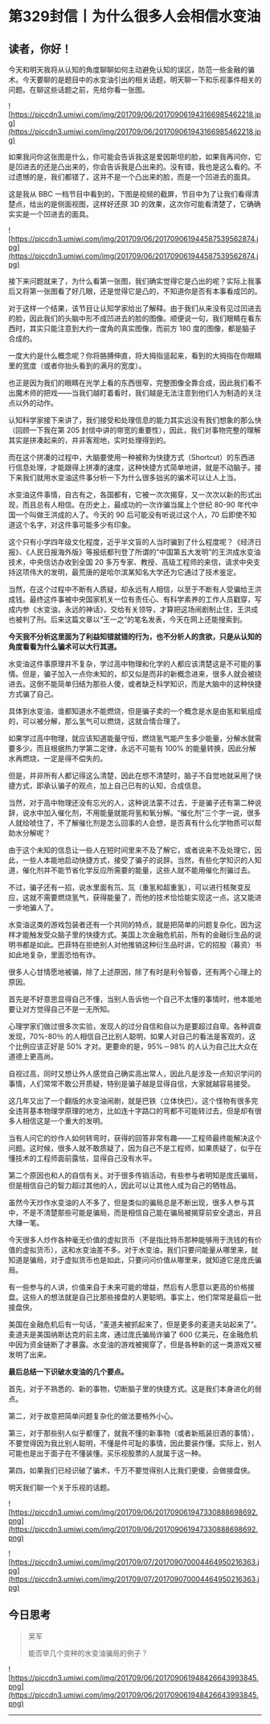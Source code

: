 # 第329封信丨为什么很多人会相信水变油

## 读者，你好！

今天和明天我将从认知的角度聊聊如何主动避免认知的误区，防范一些金融的骗术。今天要聊的是题目中的水变油引出的相关话题，明天聊一下和乐视事件相关的问题。在聊这些话题之前，先给你看一张图。

![https://piccdn3.umiwi.com/img/201709/06/201709061943166985462218.jpg](https://piccdn3.umiwi.com/img/201709/06/201709061943166985462218.jpg)

如果我问你这张图是什么，你可能会告诉我这是爱因斯坦的脸，如果我再问你，它是凹进去的还是凸出来的，你会告诉我是凸出来的。没有错，我也是这么看的。不过遗憾的是，我们都错了，这并不是一个凸出来的脸，而是一个凹进去的面具。

这是我从 BBC 一档节目中看到的，下图是视频的截屏，节目中为了让我们看得清楚点，给出的是侧面视图，这样好还原 3D 的效果，这次你可能看清楚了，它确确实实是一个凹进去的面具。

![https://piccdn3.umiwi.com/img/201709/06/201709061944587539562874.jpg](https://piccdn3.umiwi.com/img/201709/06/201709061944587539562874.jpg)

接下来问题就来了，为什么看第一张图，我们确实觉得它是凸出的呢？实际上我事后又将第一张图看了好几眼，还是觉得它是凸的，不知道你是否有本事看成凹的。

对于这样一个结果，该节目让认知学家给出了解释。由于我们从来没有见过凹进去的脸，因此我们的头脑中形不成凹进去的脸的图像。顺便说一句，我们眼睛在看东西时，其实只能注意到大约一度角的真实图像，而前方 180 度的图像，都是脑子合成的。

一度大约是什么概念呢？你将胳膊伸直，将大拇指竖起来，看到的大拇指在你眼睛里的宽度（或者你抬头看到的满月的宽度）。

也正是因为我们的眼睛在光学上看的东西很窄，完整图像全靠合成，因此我们看不出魔术师的把戏——当我们越盯着看时，我们越是无法注意到他们人为制造的关注点以外的动作。

认知科学家接下来讲了，我们接受和处理信息的能力其实远没有我们想象的那么快（回顾一下我在第 205 封信中讲的带宽的重要性），因此，我们对事物完整的理解其实是拼凑起来的，并非客观地，实时处理得到的。

而在这个拼凑的过程中，大脑要使用一种被称为快捷方式（Shortcut）的东西进行信息处理，才能跟得上拼凑的速度，这种快捷方式简单地讲，就是不动脑子。接下来我们就用水变油这件事分析一下为什么很多拙劣的骗术可以让人上当。

水变油这件事情，自古有之，各国都有，它被一次次揭穿，又一次次以新的形式出现，而且总有人相信。在历史上，最成功的一次诈骗当属上个世纪 80-90 年代中国一个叫做王洪成的人了。今天的 90 后可能没有听说过这个人，70 后即使不知道这个名字，对这件事可能多少有印象。

这个只有小学四年级文化程度，近乎半文盲的人当时骗到了什么程度呢？《经济日报》、《人民日报海外版》等报纸都刊登了所谓的“中国第五大发明”的王洪成水变油技术，中央信访办收到全国 20 多万专家、教授、高级工程师的来信，请求中央支持这项伟大的发明，最荒唐的是哈尔滨某知名大学还为它通过了技术鉴定。

当然，在这个过程中不断有人质疑，却永远有人相信，以至于不断有人受骗给王洪成钱。最终这件事被中央国家机关一位有责任心、有科学素养的工作人员戳穿，写成内参《水变油，永远的神话》，交给有关领导，才算把这场闹剧制止住，王洪成也被判了刑。后来这篇文章以“王一之”的笔名发表，今天在网上还能搜索到。

 **今天我不分析这里面为了利益知错就错的行为，也不分析人的贪欲，只是从认知的角度看看为什么骗术可以大行其道。**

水变油这件事原理并不复杂，学过高中物理和化学的人都应该清楚这是不可能的事情。但是，骗子加入一点你未知的，却又似是而非的新概念进来，很多人就会被绕进去。这倒不能简单归结为那些人傻，或者缺乏科学知识，而是大脑中的这种快捷方式骗了自己。

具体到水变油，谁都知道水不能燃烧，但是骗子卖的一个概念是水是由氢和氧组成的，可以被分解，那么氢气可以燃烧，这就合情合理了。

如果学过高中物理，就应该知道能量守恒，燃烧氢气能产生多少能量，分解水就需要多少。而且根据热力学第二定律，永远不可能有 100% 的能量转换，因此分解水再燃烧，一定是得不偿失的。

但是，并非所有人都记得这么清楚，因此在想不清楚时，脑子不自觉地就采用了快捷方式，即承认骗子的观点，加上自己已有的认知，合成信息。

当然，对于高中物理还没有忘光的人，这种说法蒙不过去，于是骗子还有第二种说辞，说水中加入催化剂，不用能量就能将氢和氧分解。“催化剂”三个字一说，很多人就给唬住了，不了解催化剂是怎么回事的人会想，是否真有什么化学物质可以帮助水分解呢？

由于这个未知的信息让一些人在短时间里来不及了解它，或者说来不及处理它，因此，一些人本能地启动快捷方式，接受了骗子的说辞。当然，有些化学知识的人知道，催化剂并不能节省化学反应所需要的能量，这些人就不能用催化剂骗过去。

不过，骗子还有一招，说水里面有氘、氚（重氢和超重氢），可以进行核聚变反应，这就不需要燃烧氢气，获得能量了，而他的技术恰恰能实现这一点。这又能进一步地骗人了。

水变油这类的游戏包装者还有一个共同的特点，就是把简单的问题复杂化，因为这样才能触发受众脑子里的快捷方式。美国上次金融危机前，所有的金融衍生品的说明书都是如此。巴菲特在拒绝别人对他推销这种衍生品时讲，它的招股（募资）书如此地复杂，里面恐怕有诈。

很多人心甘情愿地被骗，除了上述原因，除了有时是利令智昏，还有两个心理上的原因。

首先是不好意思显得自己不懂，当别人告诉他一个自己不太懂的事情时，他本能地要让对方觉得自己不是一无所知。

心理学家们做过很多次实验，发现人的过分自信和自以为是要超过自卑。各种调查发现，70%-80％ 的人相信自己比别人聪明，如果人对自己的看法是客观的，这个比例应该正好是 50% 才对。更要命的是，95%－98% 的人认为自己比大众在道德上更高尚。

自视过高，同时又想让外人感觉自己确实高出常人，因此凡是涉及一点知识学问的事情，人们常常不敢公开质疑，特别是骗子越是显得自信，大家就越容易接受。

这几年又出了一个翻版的水变油闹剧，就是巴铁（立体快巴）。这个怪物有很多完全违背基本物理学原理的地方，比如连十字路口的弯都不可能转过去，但是却有很多人相信这是一个重大的发明。

当有人问它的炒作人如何转弯时，获得的回答非常有趣——工程师最终能解决这个问题。这时候，很多人就不敢质疑了，因为自己不是工程师，如果质疑了，似乎在懂技术的工程师面前露怯，显得自己没有水平。

第二个原因也和人的自信有关。对于很多传销活动，有些参与者明知是庞氏骗局，但是相信自己的智力超过其他的人，因此可以让其他人成为自己的牺牲品。

虽然今天炒作水变油的人不多了，但是类似的骗局总是不断出现，很多人参与其中，不是不清楚那些可能是骗局，而是相信自己能在骗局被揭穿前安全退出，并且大赚一笔。

今天很多人炒作各种毫无价值的虚拟货币（不是指比特币那种能够用于洗钱的有价值的虚拟货币），这和水变油差不多。对于水变油，我们只要问能量从哪里来，就知道是骗局，对于虚拟货币也是如此，只要问问价值从哪里来，就知道它是庞氏骗局。

有一些参与的人讲，价值来自于未来可能的增益，然后有人愿意以更高的价格接盘。这些人的想法就是自己比那些接盘的人更聪明。事实上，他们常常是最后一批接盘侠。

美国在金融危机后有一句话，“麦道夫被抓起来了，但是更多的麦道夫站起来了”。麦道夫是美国纳斯达克的前主席，通过庞氏骗局诈骗了 600 亿美元，在金融危机中因为资金链断了才暴露。水变油的游戏被揭穿了，但是各种新的这一类游戏又被发明了出来。

 **最后总结一下识破水变油的几个要点。**

首先，对于不熟悉的、新的事物，切断脑子里的快捷方式。这是我们本身进化的弱点。

第二，对于故意把简单问题复杂化的做法要格外小心。

第三，对于那些别人似乎都懂了，就我不懂的新事物（或者新瓶装旧酒的事情），不要觉得因为我比别人聪明，不懂是件可耻的事情，因此要装作懂。实际上，别人可能也是出于面子在不懂装懂。买乐视股票的人就属于这一种。

第四，如果我们已经识破了骗术，千万不要觉得别人比我们更傻，会做接盘侠。

明天我们聊一个关于乐视的话题。

![https://piccdn3.umiwi.com/img/201709/06/201709061947330888698692.png](https://piccdn3.umiwi.com/img/201709/06/201709061947330888698692.png)

![https://piccdn3.umiwi.com/img/201709/07/201709070004464950216363.jpg](https://piccdn3.umiwi.com/img/201709/07/201709070004464950216363.jpg)

## 今日思考

> 吴军
> 
> 能否举几个变种的水变油骗局的例子？

![https://piccdn3.umiwi.com/img/201709/06/201709061948426643993845.png](https://piccdn3.umiwi.com/img/201709/06/201709061948426643993845.png)

---
